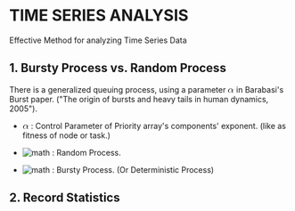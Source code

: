 # TIME SERIES ANALYSIS
Effective Method for analyzing Time Series Data

## 1. Bursty Process vs. Random Process
There is a generalized queuing process, using a parameter ![math](https://github.com/IDAH-BITBOX/TIME_SERIES_ANALYSIS/blob/main/math_img/CodeCogsEqn.gif) in Barabasi's Burst paper.
("The origin of bursts and heavy tails in human dynamics, 2005").

 * ![math](https://github.com/IDAH-BITBOX/TIME_SERIES_ANALYSIS/blob/main/math_img/CodeCogsEqn.gif) : Control Parameter of Priority array's components' exponent. (like as fitness of node or task.)

 * ![math]() : Random Process.
 * ![math]()   : Bursty Process. (Or Deterministic Process)


## 2. Record Statistics
